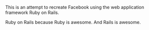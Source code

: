 This is an attempt to recreate Facebook using the web application framework Ruby on Rails.

Ruby on Rails because Ruby is awesome. And Rails is awesome.


